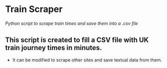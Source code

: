 # Train Scraper 

###### Python script to scrape train times and save them into a .csv file

## This script is created to fill a CSV file with UK train journey times in minutes.
* It can be modified to scrape other sites and save textual data from them.

